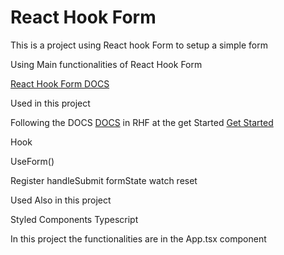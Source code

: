 # React Hook Form

This is a project using React hook Form to setup a simple form

Using Main functionalities of React Hook Form

[React Hook Form DOCS](https://react-hook-form.com/)

Used in this project

Following the DOCS [DOCS](https://react-hook-form.com/) in RHF at the get Started
[Get Started](https://react-hook-form.com/get-started#Registerfields)

Hook

UseForm()

Register
handleSubmit
formState
watch
reset

Used Also in this project

Styled Components
Typescript

In this project the functionalities are in the App.tsx component
